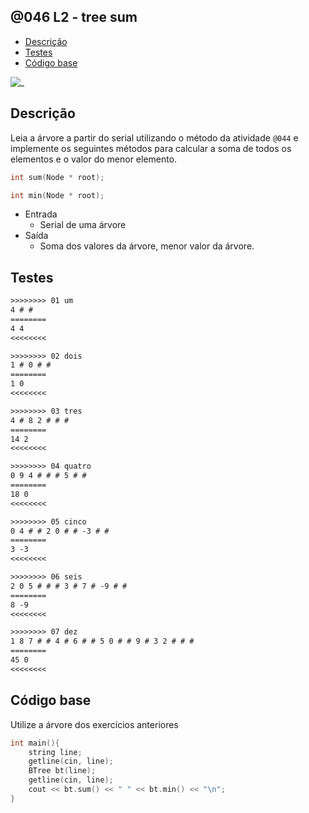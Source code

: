 ## @046 L2 - tree sum
<!--TOC_BEGIN-->
- [Descrição](#descrição)
- [Testes](#testes)
- [Código base](#código-base)
<!--TOC_END-->

![_](https://raw.githubusercontent.com/qxcodeed/arcade/master/base/046/cover.jpg)

## Descrição

Leia a árvore a partir do serial utilizando o método da atividade `@044` e implemente os seguintes métodos para calcular a soma de todos os elementos e o valor do menor elemento.

```cpp
int sum(Node * root);

int min(Node * root);
```

- Entrada
  - Serial de uma árvore
- Saída
  - Soma dos valores da árvore, menor valor da árvore.

## Testes

```txt
>>>>>>>> 01 um
4 # # 
========
4 4
<<<<<<<<

>>>>>>>> 02 dois
1 # 0 # # 
========
1 0
<<<<<<<<

>>>>>>>> 03 tres
4 # 8 2 # # # 
========
14 2
<<<<<<<<

>>>>>>>> 04 quatro
0 9 4 # # # 5 # # 
========
18 0
<<<<<<<<

>>>>>>>> 05 cinco
0 4 # # 2 0 # # -3 # # 
========
3 -3
<<<<<<<<

>>>>>>>> 06 seis
2 0 5 # # # 3 # 7 # -9 # # 
========
8 -9
<<<<<<<<

>>>>>>>> 07 dez
1 8 7 # # 4 # 6 # # 5 0 # # 9 # 3 2 # # # 
========
45 0
<<<<<<<<
```

## Código base

Utilize a árvore dos exercícios anteriores

```cpp
int main(){
    string line;
    getline(cin, line);
    BTree bt(line);
    getline(cin, line);
    cout << bt.sum() << " " << bt.min() << "\n";
}
```
